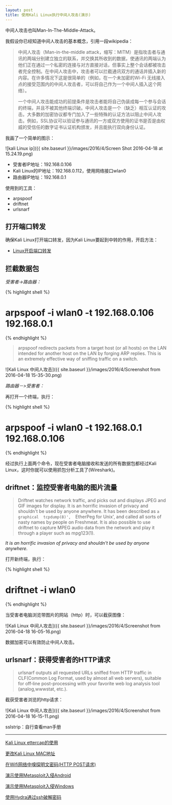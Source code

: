 ```yaml
---
layout: post
title: 使用Kali Linux执行中间人攻击(演示)
---
```


中间人攻击也叫Man-In-The-Middle-Attack。

我假设你已经知道中间人攻击的基本概念，引用一段wikipedia：

> 中间人攻击（Man-in-the-middle attack，缩写：MITM）是指攻击者与通讯的两端分别建立独立的联系，并交换其所收到的数据，使通讯的两端认为他们正在通过一个私密的连接与对方直接对话，但事实上整个会话都被攻击者完全控制。在中间人攻击中，攻击者可以拦截通讯双方的通话并插入新的内容。在许多情况下这是很简单的（例如，在一个未加密的Wi-Fi 无线接入点的接受范围内的中间人攻击者，可以将自己作为一个中间人插入这个网络）。
>
> 一个中间人攻击能成功的前提条件是攻击者能将自己伪装成每一个参与会话的终端，并且不被其他终端识破。中间人攻击是一个（缺乏）相互认证的攻击。大多数的加密协议都专门加入了一些特殊的认证方法以阻止中间人攻击。例如，SSL协议可以验证参与通讯的一方或双方使用的证书是否是由权威的受信任的数字证书认证机构颁发，并且能执行双向身份认证。

我画了一个简单的图示：

![kali Linux ip]({{ site.baseurl }}/images/2016/4/Screen Shot 2016-04-18 at 15.24.19.png)

* 受害者IP地址：192.168.0.106
* Kali Linux的IP地址：192.168.0.112，使用网络接口wlan0
* 路由器IP地址：192.168.0.1

使用到的工具：

* arpspoof
* driftnet
* urlsnarf

## 打开端口转发

确保Kali Linux打开端口转发，因为Kali Linux要起到中转的作用，开启方法：

* [Linux开启端口转发](http://blog.topspeedsnail.com/archives/4384)

## 拦截数据包

*受害者->路由器：*

{% highlight shell %}
# arpspoof -i wlan0 -t 192.168.0.106 192.168.0.1
{% endhighlight %}

> arpspoof redirects packets from a target host (or all hosts) on the LAN intended for another host on the LAN by forging ARP replies. This is an extremely effective way of sniffing traffic on a switch.

![Kali Linux 中间人攻击]({{ site.baseurl }}/images/2016/4/Screenshot from 2016-04-18 15-35-30.png)

*路由器－>受害者：*

再打开一个终端，执行：

{% highlight shell %}
# arpspoof -i wlan0 -t 192.168.0.1 192.168.0.106
{% endhighlight %}

经过执行上面两个命令，现在受害者电脑接收和发送的所有数据包都经过Kali Linux，这时你就可以使用抓包分析工具了(Wireshark)。

## driftnet：监控受害者电脑的图片流量

> Driftnet watches network traffic, and picks out and displays  JPEG  and GIF  images  for  display.  It  is  an horrific invasion of privacy and shouldn't be used by anyone anywhere.  It  has  been  described  as  `a graphical  tcpdump(8)',  `EtherPeg  for  Unix', and called all sorts of nasty names by people on Freshmeat. It is also possible to use driftnet to  capture  MPEG  audio  data  from  the network and play it through a player such as mpg123(1).

*It is an horrific invasion of privacy and shouldn't be used by anyone anywhere.*

打开新终端，执行：

{% highlight shell %}
# driftnet -i wlan0
{% endhighlight %}

当受害者电脑浏览带图片的网站（http）时，可以截获图像：

![Kali Linux 中间人攻击]({{ site.baseurl }}/images/2016/4/Screenshot from 2016-04-18 16-05-16.png)

数据加密可以有效防止中间人攻击。

## urlsnarf：获得受害者的HTTP请求

> urlsnarf  outputs  all  requested URLs sniffed from HTTP traffic in CLF(Common Log Format, used by almost all web servers), suitable for  off‐line  post-processing with your favorite web log analysis tool (analog,wwwstat, etc.).

截获受害者浏览的http请求：

![Kali Linux 中间人攻击]({{ site.baseurl }}/images/2016/4/Screenshot from 2016-04-18 16-15-11.png)

sslstrip：自行查看man手册

************

[Kali Linux ettercap的使用](http://blog.topspeedsnail.com/kali-linux-ettercap-arp-spoof-attack/)

[更改Kali Linux MAC地址](http://blog.topspeedsnail.com/archives/4387)

[在Wifi网络中嗅探明文密码(HTTP POST请求)](http://blog.topspeedsnail.com/wireshark-hack-http-post-password/)

[演示使用Metasploit入侵Android](http://topspeedsnail.com/kali-linux-metasploit-hack-android/)

[演示使用Metasploit入侵Windows](http://topspeedsnail.com/kali-linux-n-hack-windows-xp/)

[使用Hydra通过ssh破解密码](http://topspeedsnail.com/kydra-crack-ssh-and-avoid-attack/)